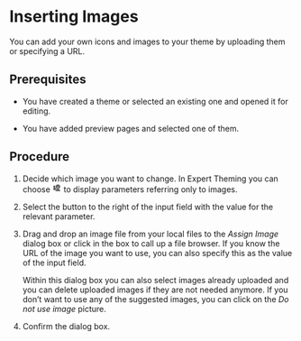 <!-- copy9fc64f4a9ac8405e88de569b65603cbd -->

# Inserting Images

You can add your own icons and images to your theme by uploading them or specifying a URL.



<a name="copy9fc64f4a9ac8405e88de569b65603cbd__prereq_ycq_th3_3yb"/>

## Prerequisites

-   You have created a theme or selected an existing one and opened it for editing.

-   You have added preview pages and selected one of them.




<a name="copy9fc64f4a9ac8405e88de569b65603cbd__steps_uqp_2zb_4k"/>

## Procedure

1.  Decide which image you want to change. In Expert Theming you can choose ![Show Images Only](images/Show_Images_Only_fdbb8a4.png) to display parameters referring only to images.

2.  Select the button to the right of the input field with the value for the relevant parameter.

3.  Drag and drop an image file from your local files to the *Assign Image* dialog box or click in the box to call up a file browser. If you know the URL of the image you want to use, you can also specify this as the value of the input field.

    Within this dialog box you can also select images already uploaded and you can delete uploaded images if they are not needed anymore. If you don’t want to use any of the suggested images, you can click on the *Do not use image* picture.

4.  Confirm the dialog box.


